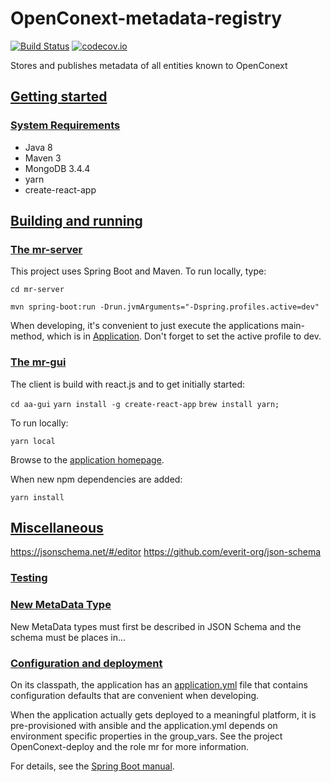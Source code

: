 # OpenConext-metadata-registry
[![Build Status](https://travis-ci.org/OpenConext/OpenConext-metadata-registry.svg)](https://travis-ci.org/OpenConext/OpenConext-metadata-registry)
[![codecov.io](https://codecov.io/github/OpenConext/OpenConext-metadata-registry/coverage.svg)](https://codecov.io/github/OpenConext/OpenConext-metadata-registry)

Stores and publishes metadata of all entities known to OpenConext

## [Getting started](#getting-started)

### [System Requirements](#system-requirements)

- Java 8
- Maven 3
- MongoDB 3.4.4
- yarn
- create-react-app

## [Building and running](#building-and-running)

### [The mr-server](#mr-server)

This project uses Spring Boot and Maven. To run locally, type:

`cd mr-server`

`mvn spring-boot:run -Drun.jvmArguments="-Dspring.profiles.active=dev"`

When developing, it's convenient to just execute the applications main-method, which is in [Application](aa-server/src/main/java/mr/Application.java). Don't forget
to set the active profile to dev.

### [The mr-gui](#mr-gui)

The client is build with react.js and to get initially started:

`cd aa-gui`
`yarn install -g create-react-app` 
`brew install yarn;`

To run locally:

`yarn local`

Browse to the [application homepage](http://localhost:8000/).

When new npm dependencies are added:

`yarn install`

## [Miscellaneous](#miscellaneous)

https://jsonschema.net/#/editor
https://github.com/everit-org/json-schema

### [Testing](#testing)

### [New MetaData Type](#new-metadata-type)

New MetaData types must first be described in JSON Schema and the schema must be places in... 

### [Configuration and deployment](#configuration-and-deployment)

On its classpath, the application has an [application.yml](mr-server/src/main/resources/application.yml) file that
contains configuration defaults that are convenient when developing.

When the application actually gets deployed to a meaningful platform, it is pre-provisioned with ansible and the application.yml depends on
environment specific properties in the group_vars. See the project OpenConext-deploy and the role mr for more information.

For details, see the [Spring Boot manual](http://docs.spring.io/spring-boot/docs/1.2.1.RELEASE/reference/htmlsingle/).